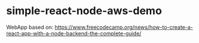 # simple-react-node-aws-demo

WebApp based on: https://www.freecodecamp.org/news/how-to-create-a-react-app-with-a-node-backend-the-complete-guide/
